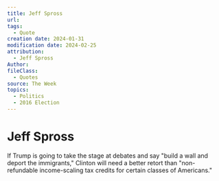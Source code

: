 ```yaml
---
title: Jeff Spross
url: 
tags:
  - Quote
creation date: 2024-01-31
modification date: 2024-02-25
attribution:
  - Jeff Spross
Author: 
fileClass:
  - Quotes
source: The Week
topics:
  - Politics
  - 2016 Election
---
```


# Jeff Spross

If Trump is going to take the stage at debates and say "build a wall and deport the immigrants," Clinton will need a better retort than "non-refundable income-scaling tax credits for certain classes of Americans."
